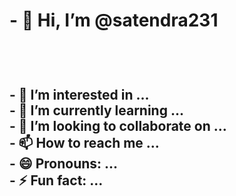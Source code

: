 <h1 >- 👋 Hi, I’m @satendra231</h1>
<br><h2><br>
- 👀 I’m interested in ...
<br>
- 🌱 I’m currently learning ...
<br>
- 💞️ I’m looking to collaborate on ...
<br>
- 📫 How to reach me ...
<br>
- 😄 Pronouns: ...
<br>
- ⚡ Fun fact: ...
</h2>

<!---
satendra231/satendra231 is a ✨ special ✨ repository because its `README.md` (this file) appears on your GitHub profile.
You can click the Preview link to take a look at your changes.
--->
